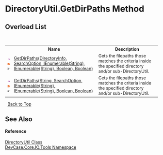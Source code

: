 # DirectoryUtil.GetDirPaths Method 
 


## Overload List
&nbsp;<table><tr><th></th><th>Name</th><th>Description</th></tr><tr><td>![Public method](media/pubmethod.gif "Public method")![Static member](media/static.gif "Static member")![Code example](media/CodeExample.png "Code example")</td><td><a href="M_DevCase_Core_IO_Tools_DirectoryUtil_GetDirPaths">GetDirPaths(DirectoryInfo, SearchOption, IEnumerable(String), IEnumerable(String), Boolean, Boolean)</a></td><td>
Gets the filepaths those matches the criteria inside the specified directory and/or sub-DirectoryUtil.</td></tr><tr><td>![Public method](media/pubmethod.gif "Public method")![Static member](media/static.gif "Static member")![Code example](media/CodeExample.png "Code example")</td><td><a href="M_DevCase_Core_IO_Tools_DirectoryUtil_GetDirPaths_1">GetDirPaths(String, SearchOption, IEnumerable(String), IEnumerable(String), Boolean, Boolean)</a></td><td>
Gets the filepaths those matches the criteria inside the specified directory and/or sub-DirectoryUtil.</td></tr></table>&nbsp;
<a href="#directoryutil.getdirpaths-method">Back to Top</a>

## See Also


#### Reference
<a href="T_DevCase_Core_IO_Tools_DirectoryUtil">DirectoryUtil Class</a><br /><a href="N_DevCase_Core_IO_Tools">DevCase.Core.IO.Tools Namespace</a><br />